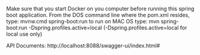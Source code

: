 
Make sure that you start Docker on you computer before running this spring boot application. From the DOS command line where the pom.xml resides, type: mvnw.cmd spring-boot:run to run on MAC OS type: mvn spring-boot:run -Dspring.profiles.active=local (-Dspring.profiles.active=local for local use only)

API Documents:
http://localhost:8088/swagger-ui/index.html#